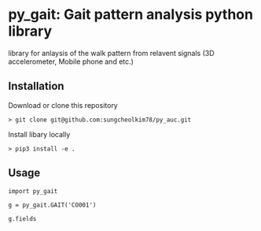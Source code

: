 # py_gait: Gait pattern analysis python library

library for anlaysis of the walk pattern from relavent signals (3D accelerometer, Mobile phone and etc.)

## Installation

Download or clone this repository

```{bash}
> git clone git@github.com:sungcheolkim78/py_auc.git
```

Install libary locally

```{bash}
> pip3 install -e .
```

## Usage

```{python}
import py_gait

g = py_gait.GAIT('CO001')

g.fields
```

